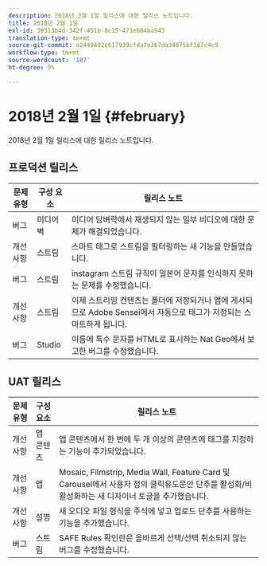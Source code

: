 ```yaml
---
description: 2018년 2월 1일 릴리스에 대한 릴리스 노트입니다.
title: 2018년 2월 1일
exl-id: 39313b4d-342f-451b-8c15-471e604ba943
translation-type: tm+mt
source-git-commit: a2449482e617939cfda7e367da34875bf187c4c9
workflow-type: tm+mt
source-wordcount: '187'
ht-degree: 9%

---
```


# 2018년 2월 1일 {#february}

2018년 2월 1일 릴리스에 대한 릴리스 노트입니다.

## 프로덕션 릴리스

| **문제 유형** | **구성 요소** | **릴리스 노트** |
|---|---|---|
| 버그 | 미디어 벽 | 미디어 담벼락에서 재생되지 않는 일부 비디오에 대한 문제가 해결되었습니다. |
| 개선 사항 | 스트림 | 스마트 태그로 스트림을 필터링하는 새 기능을 만들었습니다. |
| 버그 | 스트림 | instagram 스트림 규칙이 일본어 문자를 인식하지 못하는 문제를 수정했습니다. |
| 개선 사항 | 스트림 | 이제 스트리밍 컨텐츠는 폴더에 저장되거나 앱에 게시되므로 Adobe Sensei에서 자동으로 태그가 지정되는 스마트하게 됩니다. |
| 버그 | Studio | 이름에 특수 문자를 HTML로 표시하는 Nat Geo에서 보고한 버그를 수정했습니다. |

## UAT 릴리스

| **문제 유형** | **구성 요소** | **릴리스 노트** |
|---|---|---|
| 개선 사항 | 앱 콘텐츠 | 앱 콘텐츠에서 한 번에 두 개 이상의 콘텐츠에 태그를 지정하는 기능이 추가되었습니다. |
| 개선 사항 | 앱 | Mosaic, Filmstrip, Media Wall, Feature Card 및 Carousel에서 사용자 정의 클릭유도문안 단추를 활성화/비활성화하는 새 디자이너 토글을 추가했습니다. |
| 개선 사항 | 설명 | 새 오디오 파일 형식을 주석에 넣고 업로드 단추를 사용하는 기능을 추가했습니다. |
| 버그 | 스트림 | SAFE Rules 확인란은 올바르게 선택/선택 취소되지 않는 버그를 수정했습니다. |
